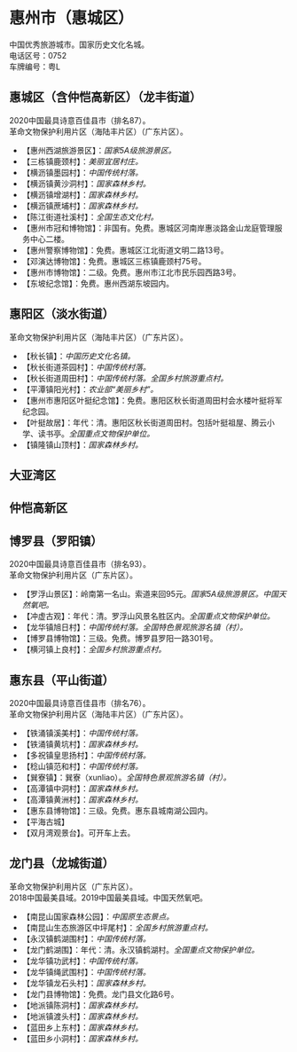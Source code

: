 # 惠州市（惠城区）  
中国优秀旅游城市。国家历史文化名城。  
电话区号：0752  
车牌编号：粤L  

## 惠城区（含仲恺高新区）（龙丰街道）  
2020中国最具诗意百佳县市（排名87）。  
革命文物保护利用片区（海陆丰片区）（广东片区）。  
* 【惠州西湖旅游景区】：*国家5A级旅游景区。*  
* 【三栋镇鹿颈村】：*美丽宜居村庄。*  
* 【横沥镇墨园村】：*中国传统村落。*  
* 【横沥镇黄沙洞村】：*国家森林乡村。*  
* 【横沥镇增湖村】：*国家森林乡村。*  
* 【横沥镇蔗埔村】：*国家森林乡村。*  
* 【陈江街道社溪村】：*全国生态文化村。*  
* 【惠州市冠和博物馆】：非国有。免费。惠城区河南岸惠淡路金山龙庭管理服务中心二楼。  
* 【惠州警察博物馆】：免费。惠城区江北街道文明二路13号。  
* 【邓演达博物馆】：免费。惠城区三栋镇鹿颈村75号。  
* 【惠州市博物馆】：二级。免费。惠州市江北市民乐园西路3号。  
* 【东坡纪念馆】：免费。惠州西湖东坡园内。  

## 惠阳区（淡水街道）  
革命文物保护利用片区（海陆丰片区）（广东片区）。  
* 【秋长镇】：*中国历史文化名镇。*  
* 【秋长街道茶园村】：*中国传统村落。*  
* 【秋长街道周田村】：*中国传统村落。全国乡村旅游重点村。*  
* 【平潭镇阳光村】：*农业部“美丽乡村”。*  
* 【惠州市惠阳区叶挺纪念馆】：免费。惠阳区秋长街道周田村会水楼叶挺将军纪念园。  
* 【叶挺故居】：年代：清。惠阳区秋长街道周田村。包括叶挺祖屋、腾云小学、读书亭。*全国重点文物保护单位。*    
* 【镇隆镇山顶村】：*国家森林乡村。*  
 
## 大亚湾区  

## 仲恺高新区  

## 博罗县（罗阳镇）  
2020中国最具诗意百佳县市（排名93）。  
革命文物保护利用片区（广东片区）。  
* 【罗浮山景区】：岭南第一名山。索道来回95元。*国家5A级旅游景区。中国天然氧吧。*  
* 【冲虚古观】：年代：清。罗浮山风景名胜区内。*全国重点文物保护单位。*  
* 【龙华镇旭日村】：*中国传统村落。全国特色景观旅游名镇（村）。*  
* 【博罗县博物馆】：三级。免费。博罗县罗阳一路301号。  
* 【横河镇上良村】：*全国乡村旅游重点村。*  

## 惠东县（平山街道）  
2020中国最具诗意百佳县市（排名76）。  
革命文物保护利用片区（海陆丰片区）（广东片区）。  
* 【铁涌镇溪美村】：*中国传统村落。*  
* 【铁涌镇黄坑村】：*国家森林乡村。*  
* 【多祝镇皇思扬村】：*中国传统村落。*  
* 【稔山镇范和村】：*中国传统村落。*  
* 【巽寮镇】：巽寮（xunliao）。*全国特色景观旅游名镇（村）。*  
* 【高潭镇中洞村】：*国家森林乡村。*  
* 【高潭镇黄洲村】：*国家森林乡村。*  
* 【惠东县博物馆】：三级。免费。惠东县城南湖公园内。  
* 【平海古城】  
* 【双月湾观景台】。可开车上去。  

## 龙门县（龙城街道）  
革命文物保护利用片区（广东片区）。  
2018中国最美县域。2019中国最美县域。中国天然氧吧。  
* 【南昆山国家森林公园】：*中国原生态景点。*  
* 【南昆山生态旅游区中坪尾村】：*全国乡村旅游重点村。*  
* 【永汉镇鹤湖围村】：*中国传统村落。*  
* 【龙门鹤湖围】：年代：清。永汉镇鹤湖村。*全国重点文物保护单位。*  
* 【龙华镇功武村】：*中国传统村落。*  
* 【龙华镇绳武围村】：*中国传统村落。*  
* 【龙华镇龙石头村】：*国家森林乡村。*  
* 【龙门县博物馆】：免费。龙门县文化路6号。  
* 【地派镇陈洞村】：*国家森林乡村。*  
* 【地派镇渡头村】：*国家森林乡村。*  
* 【蓝田乡上东村】：*国家森林乡村。*  
* 【蓝田乡小洞村】：*国家森林乡村。*  